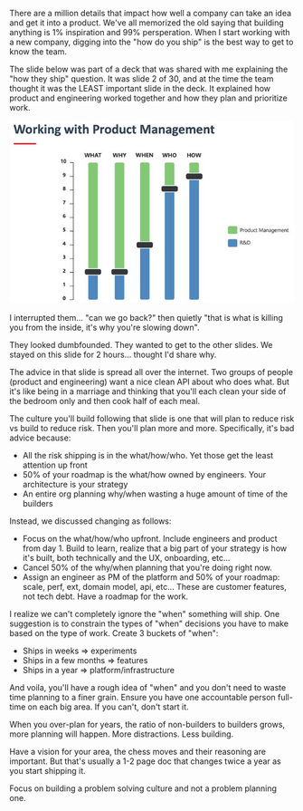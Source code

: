 There are a million details that impact how well a company can take an idea and get it into a product. We've all memorized the old saying that building anything is 1% inspiration and 99% persperation. When I start working with a new company, digging into the "how do you ship" is the best way to get to know the team.

The slide below was part of a deck that was shared with me explaining the "how they ship" question. It was slide 2 of 30, and at the time the team thought it was the LEAST important slide in the deck. It explained how product and engineering worked together and how they plan and prioritize work.

![3_1470894724865085440](chapter6-assets/product-eng.jpeg)

I interrupted them... "can we go back?" then quietly "that is what is killing you from the inside, it's why you're slowing down".

They looked dumbfounded. They wanted to get to the other slides. We stayed on this slide for 2 hours... thought I'd share why.

The advice in that slide is spread all over the internet. Two groups of people (product and engineering) want a nice clean API about who does what. But it's like being in a marriage and thinking that you'll each clean your side of the bedroom only and then cook half of each meal.

The culture you'll build following that slide is one that will plan to reduce risk vs build to reduce risk. Then you'll plan more and more. Specifically, it's bad advice because:

* All the risk shipping is in the what/how/who. Yet those get the least attention up front
* 50% of your roadmap is the what/how owned by engineers. Your architecture is your strategy
* An entire org planning why/when wasting a huge amount of time of the builders

Instead, we discussed changing as follows:

* Focus on the what/how/who upfront. Include engineers and product from day 1. Build to learn, realize that a big part of your strategy is how it's built, both technically and the UX, onboarding, etc...
* Cancel 50% of the why/when planning that you're doing right now.
* Assign an engineer as PM of the platform and 50% of your roadmap: scale, perf, ext, domain model, api, etc... These are customer features, not tech debt. Have a roadmap for the work.

I realize we can't completely ignore the "when" something will ship. One suggestion is to constrain the types of "when" decisions you have to make based on the type of work. Create 3 buckets of "when":

* Ships in weeks => experiments
* Ships in a few months => features
* Ships in a year => platform/infrastructure

And voila, you'll have a rough idea of "when" and you don't need to waste time planning to a finer grain. Ensure you have one accountable person full-time on each big area. If you can't, don't start it.

When you over-plan for years, the ratio of non-builders to builders grows, more planning will happen. More distractions. Less building.

Have a vision for your area, the chess moves and their reasoning are important. But that's usually a 1-2 page doc that changes twice a year as you start shipping it.

Focus on building a problem solving culture and not a problem planning one.